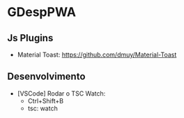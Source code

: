 # GDespPWA

## Js Plugins

- Material Toast: <https://github.com/dmuy/Material-Toast>

## Desenvolvimento

- [VSCode] Rodar o TSC Watch:  
  - Ctrl+Shift+B
  - tsc: watch
